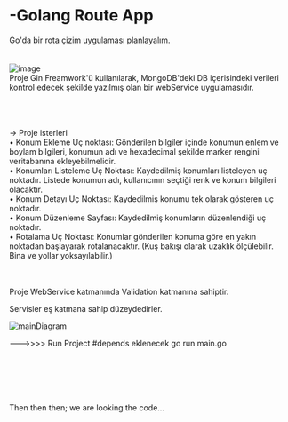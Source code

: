 # -Golang Route App

Go'da bir rota çizim uygulaması planlayalım. </br> </br> </br>
![image](https://user-images.githubusercontent.com/40759486/187882367-5535fa4d-74b6-41d2-aada-b3876b698b67.png)  </br>
Proje Gin Freamwork'ü kullanılarak, MongoDB'deki DB içerisindeki verileri kontrol edecek şekilde yazılmış olan bir webService uygulamasıdır. </br></br></br>


</br>
-> Proje isterleri</br>
•	Konum Ekleme Uç noktası: Gönderilen bilgiler içinde konumun enlem ve boylam bilgileri, konumun adı ve hexadecimal şekilde marker rengini veritabanına ekleyebilmelidir.</br>
•	Konumları Listeleme Uç Noktası:  Kaydedilmiş konumları listeleyen uç noktadır.  Listede konumun adı, kullanıcının seçtiği renk ve  konum bilgileri olacaktır.</br>
•	Konum Detayı Uç Noktası: Kaydedilmiş konumu tek olarak gösteren uç noktadır.</br>
•	Konum Düzenleme Sayfası: Kaydedilmiş konumların düzenlendiği uç noktadır.</br>
•	Rotalama Uç Noktası:  Konumlar gönderilen konuma göre en yakın noktadan başlayarak rotalanacaktır. (Kuş bakışı olarak uzaklık ölçülebilir. Bina ve yollar yoksayılabilir.)</br>

</br></br>
Proje WebService katmanında Validation katmanına sahiptir.</br>

Servisler eş katmana sahip düzeydedirler.</br>

![mainDiagram](https://github.com/aliustunelin/golang-route-app/assets/40759486/751691a4-06d6-47e2-8701-d0577d696418)


--->>>> Run Project
#depends eklenecek
go run main.go

</br></br></br></br></br>
Then then then; we are looking the code...


